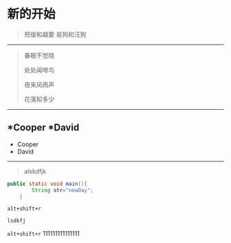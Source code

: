 # 新的开始

> 邢俊和越要
> 易狗和汪狗
------------------------------
> 春眠不觉晓
>
> 处处闻啼鸟
>
> 夜来风雨声
>
> 花落知多少
-------------------------------
*Cooper
*David
-------------------------------
* Cooper
* David
----------------------------------

> alskdfjk

```java
public static void main(){
		String str="newDay";
	}
```

` alt+shift+r `

`lsdkfj`

` alt+shift+r `
111111111111111
